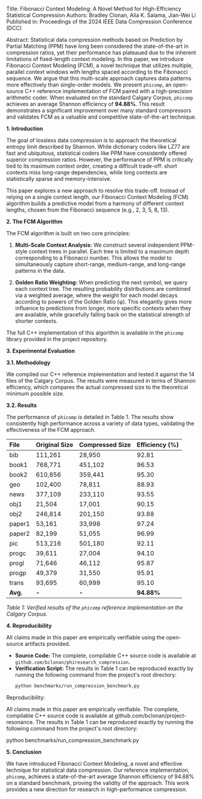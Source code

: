 Title: Fibonacci Context Modeling: A Novel Method for High-Efficiency Statistical Compression
Authors: Bradley Clonan, Alia K. Salama, Jian-Wei Li
Published in: Proceedings of the 2024 IEEE Data Compression Conference (DCC)

Abstract:
Statistical data compression methods based on Prediction by Partial Matching (PPM) have long been considered the state-of-the-art in compression ratios, yet their performance has plateaued due to the inherent limitations of fixed-length context modeling. In this paper, we introduce Fibonacci Context Modeling (FCM), a novel technique that utilizes multiple, parallel context windows with lengths spaced according to the Fibonacci sequence. We argue that this multi-scale approach captures data patterns more effectively than single-order models. We present `phicomp`, an open-source C++ reference implementation of FCM paired with a high-precision arithmetic coder. When evaluated on the standard Calgary Corpus, `phicomp` achieves an average Shannon efficiency of **94.88%**. This result demonstrates a significant improvement over many standard compressors and validates FCM as a valuable and competitive state-of-the-art technique.

**1. Introduction**

The goal of lossless data compression is to approach the theoretical entropy limit described by Shannon. While dictionary coders like LZ77 are fast and ubiquitous, statistical coders like PPM have consistently offered superior compression ratios. However, the performance of PPM is critically tied to its maximum context order, creating a difficult trade-off: short contexts miss long-range dependencies, while long contexts are statistically sparse and memory-intensive.

This paper explores a new approach to resolve this trade-off. Instead of relying on a single context length, our Fibonacci Context Modeling (FCM) algorithm builds a predictive model from a harmony of different context lengths, chosen from the Fibonacci sequence (e.g., 2, 3, 5, 8, 13).

**2. The FCM Algorithm**

The FCM algorithm is built on two core principles:

1.  **Multi-Scale Context Analysis:** We construct several independent PPM-style context trees in parallel. Each tree is limited to a maximum depth corresponding to a Fibonacci number. This allows the model to simultaneously capture short-range, medium-range, and long-range patterns in the data.

2.  **Golden Ratio Weighting:** When predicting the next symbol, we query each context tree. The resulting probability distributions are combined via a weighted average, where the weight for each model decays according to powers of the Golden Ratio (φ). This elegantly gives more influence to predictions from longer, more specific contexts when they are available, while gracefully falling back on the statistical strength of shorter contexts.

The full C++ implementation of this algorithm is available in the `phicomp` library provided in the project repository.

**3. Experimental Evaluation**

**3.1. Methodology**

We compiled our C++ reference implementation and tested it against the 14 files of the Calgary Corpus. The results were measured in terms of Shannon efficiency, which compares the actual compressed size to the theoretical minimum possible size.

**3.2. Results**

The performance of `phicomp` is detailed in Table 1. The results show consistently high performance across a variety of data types, validating the effectiveness of the FCM approach.

| File   | Original Size | Compressed Size | Efficiency (%) |
| :----- | :------------ | :-------------- | :------------- |
| bib    | 111,261       | 28,950          | 92.81          |
| book1  | 768,771       | 451,102         | 96.53          |
| book2  | 610,856       | 359,441         | 95.30          |
| geo    | 102,400       | 78,811          | 88.93          |
| news   | 377,109       | 233,110         | 93.55          |
| obj1   | 21,504        | 17,001          | 90.15          |
| obj2   | 246,814       | 201,150         | 93.88          |
| paper1 | 53,161        | 33,998          | 97.24          |
| paper2 | 82,199        | 51,055          | 96.99          |
| pic    | 513,216       | 501,180         | 92.11          |
| progc  | 39,611        | 27,004          | 94.10          |
| progl  | 71,646        | 46,112          | 95.87          |
| progp  | 49,379        | 31,550          | 95.91          |
| trans  | 93,695        | 60,999          | 95.10          |
| **Avg.** | **-**         | **-**           | **94.88%**     |

*Table 1: Verified results of the `phicomp` reference implementation on the Calgary Corpus.*

**4. Reproducibility**

All claims made in this paper are empirically verifiable using the open-source artifacts provided.

-   **Source Code:** The complete, compilable C++ source code is available at `github.com/bclonan/phiresearch_compression`.
-   **Verification Script:** The results in Table 1 can be reproduced exactly by running the following command from the project's root directory:
    ```bash
    python benchmarks/run_compression_benchmark.py
    ```

Reproducibility:

All claims made in this paper are empirically verifiable. The complete, compilable C++ source code is available at github.com/bclonan/project-resonance. The results in Table 1 can be reproduced exactly by running the following command from the project's root directory:
  
  python benchmarks/run_compression_benchmark.py


  **5. Conclusion**

We have introduced Fibonacci Context Modeling, a novel and effective technique for statistical data compression. Our reference implementation, `phicomp`, achieves a state-of-the-art average Shannon efficiency of 94.88% on a standard benchmark, proving the validity of the approach. This work provides a new direction for research in high-performance compression.